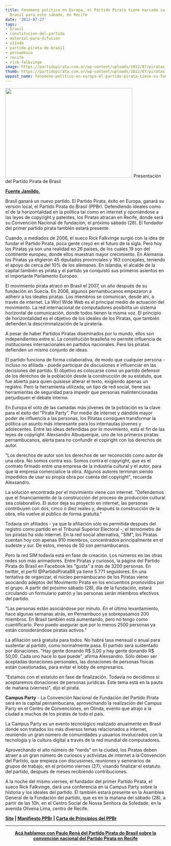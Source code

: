 ```yaml
---
title: Fenómeno político en Europa, el Partido Pirata tiene marcada su fundación en
  Brasil para este sábado, en Recife
date: '2012-07-27'
tags:
- brasil
- constitucion-del-partido
- material-para-difusion
- olinda
- partido-pirata-do-brasil
- pernambuco
- recife
- rick-falkvinge
image: https://partidopirata.com.ar/wp-content/uploads/2012/07/piratas_opt.jpg
thumb: https://partidopirata.com.ar/wp-content/uploads/2012/07/piratas_opt-150x150.jpg
wppost_name: fenomeno-politico-en-europa-el-partido-pirata-tiene-su-fundacion-en-brasil-marcada-para-este-sabado-en-recife
---
```


<a href="https://partidopirata.com.ar/wp-content/uploads/2012/07/piratas_opt.jpg"><img class=" wp-image-5589" title="piratas_opt" src="https://partidopirata.com.ar/wp-content/uploads/2012/07/piratas_opt-300x211.jpg" alt="" width="399" height="281" /></a> Presentación del Partido Pirata de Brasil


<strong><a href="http://jc3.uol.com.br/blogs/blogjamildo/mobile/noticia/135077.php" target="_blank">Fuente Jamildo.</a></strong>

Brasil ganará un nuevo partido. El Partido Pirata, éxito en Europa, ganará su versión local, el Partido Pirata do Brasil (PPBr). Defendiendo ideales como el de la horizontalidad en la política tal como en internet y oponiéndose a las leyes de copyright y patentes, los Piratas atracan en Recife, donde será su Convención Nacional de fundación, el próximo sábado (28). El fundador del primer partido pirata también estará presente.

Cuando, a mediados de 2006, el sueco Rick Falkvinge surgió con la idea de fundar el Partido Pirata, poca gente creyó en el futuro de la sigla. Pero hoy los Piratas ya son una realidad en 26 países, de los cuales 19 son del continente europeu, donde ellos muestran mayor crecimiento. En Alemania los Piratas ya eligieron 45 diputados provinciales y 163 concejales, teniendo el apoyo de cerca del 10% de los alemanes. En Islandia, el alcalde de la capital también es pirata y el partido ya conquistó sus primeros asientos en el importante Parlamento Europeo.

El movimiento pirata atracó en Brasil el 2007, un año después de su fundación en Suecia. En 2008, algunos pernambucanos empezaron a adherir a los ideales piratas. Los miembros se comunican, desde ahí, a través de internet. La Worl Wide Web es el principal medio de actuación del movimiento. La red internacional de computadores posibilita un sistema horizontal de comunicación, donde todos tienen la misma voz. El principio de horizontalidad es el objetivo de los ideales de los Piratas, que también defienden la descriminalización de la piratería.

A pesar de haber Partidos Piratas diseminados por lo mundo, ellos son independientes entre si. La constitución brasileña no permite influencia de instituciones internacionales en partidos nacionales. Pero los piratas defienden un mismo conjunto de ideas.

El partido funciona de forma colaborativa, de modo que cualquier persona - incluso no afiliada - puede participar de discusiones e influenciar en las decisiones del partido. El objetivo es colocarse como un partido defensor de los derechos de la población desde la construcción de su estatuto, que fue abierto para quien quisiese alterar el texto, exigiendo apenas un registro. Pero la herramienta utilizada, un tipo de red social, tiene sus herramientas de seguridad para impedir que personas malintencionadas perjudiquen el debate interno.

En Europa el voto de las camadas más jóvenes de la población es la clave para el éxito del "Pirate Party". Por medio de internet y dándole mayor poder de influencia a las personas, los Piratas consiguen transformar la política un asunto más interesante para los internautas jóvenes y adolecentes. Entre las ideas defendidas por lo movimiento, está el fin de las leyes de copyright. Alexsandro Albuquerque, uno de los primeros piratas pernambucanos, alerta para no confundir el copiright con los derechos de autor.

"Los derechos de autor son los derechos de ser reconocido como autor de una obra. No somos contra eso. Somos contra el copyright, que es el contrato firmado entre una empresa de la industria cultural y el autor, para que la empresa comercialice la obra. Algunos autores terminan siendo impedidos de usar su propia obra por cuenta del copyright", recuerda Alexsandro.

La solución encontrada por el movimiento viene con internet. "Defendemos que el financiamiento de la construcción del proceso de producción cultural sea colaborativo. El autor deja su proyecto en internet, las personas contribuyen con dos, cinco o diez reales y, después la construcción de la obra, ella vuelve al público de forma gratuita."

Todavía sin afiliados - ya que la afiliación sólo es permitida después del registro como partido en el Tribunal Superior Electoral -, el termómetro de los piratas ha sido internet. En la red social alternativa, "SIM", los Piratas cuentan hoy con apenas 910 miembros, concentrados principalmente en el sudeste y sur. De estos, menos de 50 son pernambucanos.

Pero la red SIM todavía está en fase de creación. Los números en las otras redes son más animadores. Entre Piratas y curiosos, la página del Partido Pirata do Brasil en Facebook les "gusta" a más de 3200 personas. En twitter, el perfil @PartidoPirataBR ya tiene 5.771 seguidores. En una tentativa de organizar, el núcleo pernambucano de los Piratas viene asociando adeptos del Movimento Pirata en los encuentros promovidos por el grupo. A partir del próximo sábado (28), día de la fundación, estará circulando un formulario patrón y las personas serán miembros efectivos del partido.

"Las personas están asociándose por minuto. En el último levantamiento, hace algunas semanas atrás, en Pernambuco ya sobrepasamos 200 miembros. En Brasil también está aumentando, pero no tengo como cuantificarlo. Pero puedo asegurar que por lo menos 2500 personas ya están considerándose piratas activos."

La afiliación será gratuita para todos. No habrá tasa mensual o anual para sustentar al partido, como normalmente pasa. El partido será sustentado por donaciones. "Hay gente donando R$ 5,00 y hay gente donando R$ 50,00. Cada uno hace lo que puede", afirma Alexsandro. Sólo deben ser aceptadas donaciones personales, las donaciones de personas físicas están cuestionadas, para evitar el lobby de empresarios.

"Estamos con el estatuto en fase de finalización. Todavía no decidimos si aceptaremos donaciones de personas jurídicas. Este tema está en la pauta de mañana (viernes)", dijo el pirata.

<strong>Campus Party</strong> - La Convención Nacional de Fundación del Partido Pirata será en la capital pernambucana, aprovechando la realización del Campus Party en el Centro de Convenciones, en Olinda, evento que atrajo a la ciudad a muchos de los piratas de todo el país.

La Campus Party es un evento tecnológico realizado anualmente en Brasil donde son tratados los más diversos temas relacionados a internet, reuniendo un gran número de comunidades y usuarios involucrados con la tecnologia y la cultura digital a través de la red mundial de computadores.

Aprovechando el alto número de "nerds" en la ciudad, los Piratas deben atraer a un gran número de curiosos y activistas de internet a la Convención del Partido, que empieza con discusiones, reuniones y seminarios de grupos de trabajo, en el próximo viernes (27), visando finalizar el estatuto del partido, después de meses recibiendo contribuciones.

A la noche del mismo viernes, el fundador del primer Partido Pirata, el sueco Rick Falkvinge, dará una conferencia en la Campus Party sobre la historia y los ideales del partido. Él también estará presente en la Asamblea General de la Fundación del partido, que es en la mañana del sábado (28), a partir de las 10h, en el Centro Social de Nossa Senhora da Soledade, en la avenida Oliveira Lima, centro de Recife.

<strong><a href="http://www.partidopirata.org/index.html" target="_blank">Site</a> | <a href="http://www.partidopirata.org/docs/Manifesto-v2.0.pdf" target="_blank">Manifiesto PPBr</a> | <a href="http://www.partidopirata.org/docs/Carta_de_Principios_-_1.0.pdf" target="_blank">Carta de Principios del PPBr</a>
</strong>

<hr />
<p style="text-align: center;"><strong><a href="https://partidopirata.com.ar/5498/hablando-con-paulo-rena-sobre-el-lanzamiento-del-partido-pirata-de-brasil-y-el-marco-civil">Acá hablamox con Paulo Rená del Partido Pirata do Brasil sobre la convención nacional del Partido Pirata en Recife </a></strong></p>
